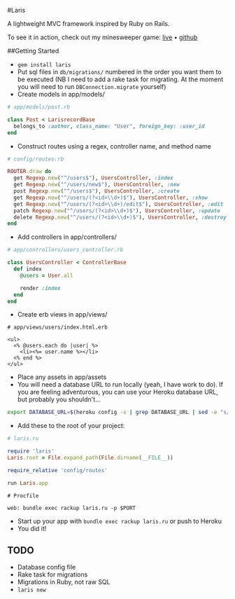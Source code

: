 #Laris

A lightweight MVC framework inspired by Ruby on Rails.

To see it in action, check out my minesweeper game: [live][minesweeper]	•  [github][minesweeper-github]

[minesweeper]: http://minesweepers.herokuapp.com
[minesweeper-github]: http://github.com/composerinteralia/minesweeper/

##Getting Started
* `gem install laris`
* Put sql files in `db/migrations/` numbered in the order you want them to be
executed (NB I need to add a rake task for migrating. At the moment you will
need to run `DBConnection.migrate` yourself)
* Create models in app/models/

```rb
# app/models/post.rb

class Post < LarisrecordBase
  belongs_to :author, class_name: "User", foreign_key: :user_id
end
```

* Construct routes using a regex, controller name, and method name

```rb
# config/routes.rb

ROUTER.draw do
  get Regexp.new("^/users$"), UsersController, :index
  get Regexp.new("^/users/new$"), UsersController, :new
  post Regexp.new("^/users$"), UsersController, :create
  get Regexp.new("^/users/(?<id>\\d+)$"), UsersController, :show
  get Regexp.new("^/users/(?<id>\\d+)/edit$"), UsersController, :edit
  patch Regexp.new("^/users/(?<id>\\d+)$"), UsersController, :update
  delete Regexp.new("^/users/(?<id>\\d+)$"), UsersController, :destroy
end
```

* Add controllers in app/controllers/

```rb
# app/controllers/users_controller.rb

class UsersController < ControllerBase
  def index
    @users = User.all

    render :index
  end
end
```

* Create erb views in app/views/<controller>

```
# app/views/users/index.html.erb

<ul>
  <% @users.each do |user| %>
    <li><%= user.name %></li>
  <% end %>
</ul>
```

* Place any assets in app/assets
* You will need a database URL to run locally (yeah, I have work to do). If you
are feeling adventurous, you can use your Heroku database URL, but probably you shouldn't...

```sh
export DATABASE_URL=$(heroku config -s | grep DATABASE_URL | sed -e "s/^DATABASE_URL='//" -e "s/'//")
```

* Add these to the root of your project:

```rb
# laris.ru

require 'laris'
Laris.root = File.expand_path(File.dirname(__FILE__))

require_relative 'config/routes'

run Laris.app
```

```
# Procfile

web: bundle exec rackup laris.ru -p $PORT
```

* Start up your app with `bundle exec rackup laris.ru` or push to Heroku
* You did it!

## TODO
* Database config file
* Rake task for migrations
* Migrations in Ruby, not raw SQL
* `laris new`
